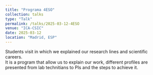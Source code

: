 ```yaml
---
title: "Programa 4ESO"
collection: talks
type: "Talk"
permalink: /talks/2025-03-12-4ESO
venue: "ICA-CSIC"
date: 2025-03-12
location: "Madrid, ESP"
---
```


Students visit in which we explained our research lines and scientific careers.  
It is a program that allow us to explain our work, different profiles are presented from lab technitians to PIs and the steps to achieve it. 


<!-- [More information here](http://exampleurl.com)

This is a description of your tutorial, note the different field in type. This is a markdown files that can be all markdown-ified like any other post. Yay markdown! 

Visita de estudiantes de instituto para conocer nuestra investigación y carreras científicas diversas.
-->
